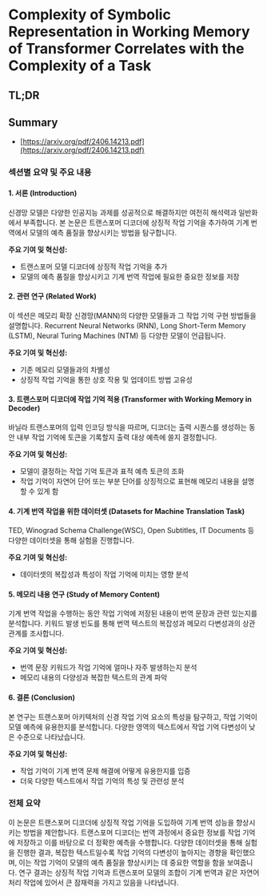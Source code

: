 # Complexity of Symbolic Representation in Working Memory of Transformer Correlates with the Complexity of a Task
## TL;DR
## Summary
- [https://arxiv.org/pdf/2406.14213.pdf](https://arxiv.org/pdf/2406.14213.pdf)

### 섹션별 요약 및 주요 내용

#### 1. 서론 (Introduction)
신경망 모델은 다양한 인공지능 과제를 성공적으로 해결하지만 여전히 해석력과 일반화에서 부족합니다. 본 논문은 트랜스포머 디코더에 상징적 작업 기억을 추가하여 기계 번역에서 모델의 예측 품질을 향상시키는 방법을 탐구합니다.

**주요 기여 및 혁신성:**
- 트랜스포머 모델 디코더에 상징적 작업 기억을 추가
- 모델의 예측 품질을 향상시키고 기계 번역 작업에 필요한 중요한 정보를 저장

#### 2. 관련 연구 (Related Work)
이 섹션은 메모리 확장 신경망(MANN)의 다양한 모델들과 그 작업 기억 구현 방법들을 설명합니다. Recurrent Neural Networks (RNN), Long Short-Term Memory (LSTM), Neural Turing Machines (NTM) 등 다양한 모델이 언급됩니다.

**주요 기여 및 혁신성:**
- 기존 메모리 모델들과의 차별성
- 상징적 작업 기억을 통한 상호 작용 및 업데이트 방법 고유성

#### 3. 트랜스포머 디코더에 작업 기억 적용 (Transformer with Working Memory in Decoder)
바닐라 트랜스포머의 입력 인코딩 방식을 따르며, 디코더는 출력 시퀀스를 생성하는 동안 내부 작업 기억에 토큰을 기록할지 출력 대상 예측에 쓸지 결정합니다.

**주요 기여 및 혁신성:**
- 모델이 결정하는 작업 기억 토큰과 표적 예측 토큰의 조화
- 작업 기억이 자연어 단어 또는 부분 단어를 상징적으로 표현해 메모리 내용을 설명할 수 있게 함

#### 4. 기계 번역 작업을 위한 데이터셋 (Datasets for Machine Translation Task)
TED, Winograd Schema Challenge(WSC), Open Subtitles, IT Documents 등 다양한 데이터셋을 통해 실험을 진행합니다.

**주요 기여 및 혁신성:**
- 데이터셋의 복잡성과 특성이 작업 기억에 미치는 영향 분석

#### 5. 메모리 내용 연구 (Study of Memory Content)
기계 번역 작업을 수행하는 동안 작업 기억에 저장된 내용이 번역 문장과 관련 있는지를 분석합니다. 키워드 발생 빈도를 통해 번역 텍스트의 복잡성과 메모리 다변성과의 상관관계를 조사합니다.

**주요 기여 및 혁신성:**
- 번역 문장 키워드가 작업 기억에 얼마나 자주 발생하는지 분석
- 메모리 내용의 다양성과 복잡한 텍스트의 관계 파악

#### 6. 결론 (Conclusion)
본 연구는 트랜스포머 아키텍처의 신경 작업 기억 요소의 특성을 탐구하고, 작업 기억이 모델 예측에 유용한지를 분석합니다. 다양한 영역의 텍스트에서 작업 기억 다변성이 낮은 수준으로 나타났습니다.

**주요 기여 및 혁신성:**
- 작업 기억이 기계 번역 문제 해결에 어떻게 유용한지를 입증
- 더욱 다양한 텍스트에서 작업 기억의 특성 및 관련성 분석

### 전체 요약
이 논문은 트랜스포머 디코더에 상징적 작업 기억을 도입하여 기계 번역 성능을 향상시키는 방법을 제안합니다. 트랜스포머 디코더는 번역 과정에서 중요한 정보를 작업 기억에 저장하고 이를 바탕으로 더 정확한 예측을 수행합니다. 다양한 데이터셋을 통해 실험을 진행한 결과, 복잡한 텍스트일수록 작업 기억의 다변성이 높아지는 경향을 확인했으며, 이는 작업 기억이 모델의 예측 품질을 향상시키는 데 중요한 역할을 함을 보여줍니다. 연구 결과는 상징적 작업 기억과 트랜스포머 모델의 조합이 기계 번역과 같은 자연어 처리 작업에 있어서 큰 잠재력을 가지고 있음을 나타냅니다.